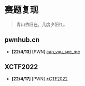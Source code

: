 # 赛题复现

> 青山依旧在，几度夕阳红。

## pwnhub.cn

- **[22/4/13]** [PWN] [can_you_see_me](/reproduce/220413-canyouseeme)



## XCTF2022

* **[22/4/17]** [PWN] [*CTF2022](/reproduce/220417-starCTF)
